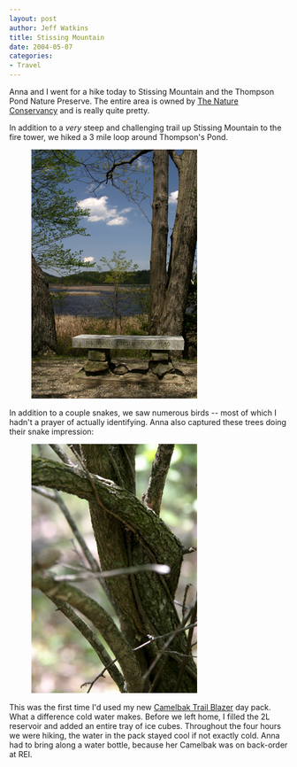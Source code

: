 ```yaml
--- 
layout: post
author: Jeff Watkins
title: Stissing Mountain
date: 2004-05-07
categories: 
- Travel
---
```


Anna and I went for a hike today to Stissing Mountain and the Thompson Pond Nature Preserve. The entire area is owned by <a href="http://nature.org/">The Nature Conservancy</a> and is really quite pretty.

In addition to a <i>very</i> steep and challenging trail up Stissing Mountain to the fire tower, we hiked a 3 mile loop around Thompson's Pond.

<figure>
      <img class="photo" alt="Thompson's Pond" src="/photos/IMG_0791.jpg"    border="0">
</figure>

In addition to a couple snakes, we saw numerous birds -- most of which I hadn't a prayer of actually identifying. Anna also captured these trees doing their snake impression:

<figure>
    <img class="photo" alt="Snake-like trees" src="/photos/IMG_0799.jpg"    border="0">
</figure>

This was the first time I'd used my new <a href="http://www.camelbak.com/rec/cb_prod.cfm?catid=6&product_id=214">Camelbak Trail Blazer</a> day pack. What a difference cold water makes. Before we left home, I filled the 2L reservoir and added an entire tray of ice cubes. Throughout the four hours we were hiking, the water in the pack stayed cool if not exactly cold. Anna had to bring along a water bottle, because her Camelbak was on back-order at REI.